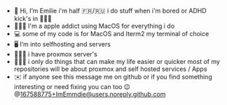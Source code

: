 - 👋 Hi, I’m Emilie i'm half 🇫🇷/🇷🇺 i do stuff when i'm bored or ADHD kick's in 👩🏼‍💻
- 👩🏼‍💻 I'm a apple addict using MacOS for everything i do 
- 💻 some of my code is for MacOS and Iterm2 my terminal of choice
- 🖥️ I’m into selfhosting and servers
- 👩🏼‍💻 i have proxmox server's 
- 👩🏼‍💻 i only do things that can make my life easier or quicker most of my repositories will be about proxmox and self hosted services / Apps 
- ✉️ if anyone see this message me on github or if you find something interesting or need fixing you can too 😉 @167588775+ImEmmdie@users.noreply.github.com

<!---
ImEmmdie/ImEmmdie is a ✨ special ✨ repository because its `README.md` (this file) appears on your GitHub profile.
You can click the Preview link to take a look at your changes.
--->
